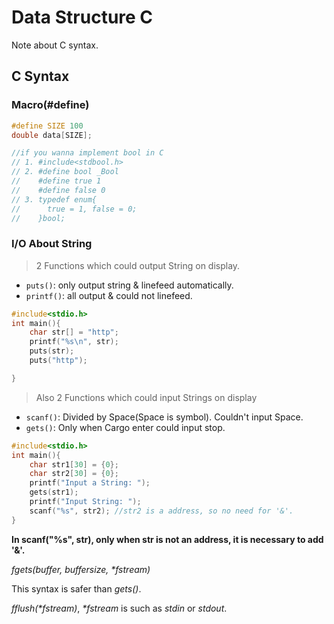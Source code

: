 # Data Structure C

Note about C syntax.

## C Syntax

### Macro(#define)

```c
#define SIZE 100
double data[SIZE];

//if you wanna implement bool in C
// 1. #include<stdbool.h>
// 2. #define bool _Bool
//    #define true 1
//    #define false 0
// 3. typedef enum{
//      true = 1, false = 0;
//    }bool;
```

### I/O About String

> 2 Functions which could output String on display.

- ```puts()```: only output string & linefeed automatically.
- ```printf()```: all output & could not linefeed.

```c
#include<stdio.h>
int main(){
    char str[] = "http";
    printf("%s\n", str);
    puts(str);
    puts("http");

}
```

> Also 2 Functions which could input Strings on display

- ```scanf()```: Divided by Space(Space is symbol). Couldn't input Space.
- ```gets()```: Only when Cargo enter could input stop.

```c
#include<stdio.h>
int main(){
    char str1[30] = {0};
    char str2[30] = {0};
    printf("Input a String: ");
    gets(str1);
    printf("Input String: ");
    scanf("%s", str2); //str2 is a address, so no need for '&'.
}
```

**In scanf("%s", str), only when str is not an address, it is necessary to add '&'.**

*fgets(buffer, buffersize, \*fstream)*

This syntax is safer than *gets()*.

*fflush(\*fstream)*, *\*fstream* is such as *stdin* or *stdout*.
